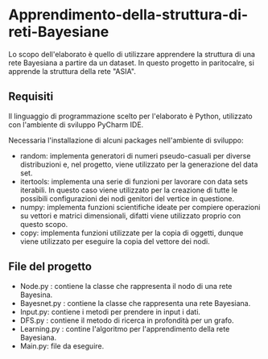 # Apprendimento-della-struttura-di-reti-Bayesiane
Lo scopo dell'elaborato è quello di utilizzare apprendere la struttura di una rete Bayesiana a partire da un dataset.
In questo progetto in paritocalre, si apprende la struttura della rete "ASIA".

## Requisiti 
Il linguaggio di programmazione scelto per l'elaborato è Python, utilizzato con l'ambiente di sviluppo PyCharm IDE.

Necessaria l'installazione di alcuni packages nell'ambiente di sviluppo:
* random: implementa generatori di numeri pseudo-casuali per diverse distribuzioni e, nel progetto, viene utilizzato per la generazione del data set.
* itertools: implementa una serie di funzioni per lavorare con data sets iterabili. In questo caso viene utilizzato per la creazione di tutte le possibili configurazioni dei nodi genitori del vertice in questione.
* numpy: implementa funzioni scientifiche ideate per compiere operazioni su vettori e matrici dimensionali, difatti viene utilizzato proprio con questo scopo.
* copy: implementa funzioni utilizzate per la copia di oggetti, dunque viene utilizzato per eseguire la copia del vettore dei nodi.


## File del progetto 

* Node.py : contiene la classe che rappresenta il nodo di una rete Bayesina.
* Bayesnet.py : contiene la classe che rappresenta una rete Bayesiana.
* Input.py: contiene i metodi per prendere in input i dati.
* DFS.py : contiene il metodo di ricerca in profondità per un grafo.
* Learning.py : contine l'algoritmo per l'apprendimento della rete Bayesiana. 
* Main.py: file da eseguire.




